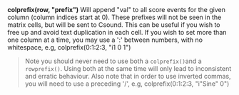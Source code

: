 <a name="colprefix"><h3 style="padding-top: 40px; margin-top: 40px;"></h3></a>
**colprefix(row, "prefix")** Will append "val" to all score events for the given column (column indices start at 0). These prefixes will not be seen in the matrix cells, but will be sent to Csound. This can be useful if you wish to free up and avoid text duplication in each cell. If you wish to set more than one column at a time, you may use a ':' between numbers, with no whitespace, e.g, colprefix(0:1:2:3, "i1 0 1")
>Note you should never need to use both a `colprefix()`and a `rowprefix()`. Using both at the same time will only lead to inconsistent and erratic behaviour. Also note that in order to use inverted commas, you will need to use a preceding '/', e.g, colprefix(0:1:2:3, "i\"Sine\" 0")